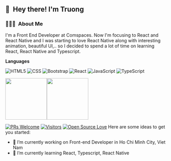 ## 👋 &nbsp;Hey there! I'm Truong

### 👨🏻‍💻 &nbsp;About Me

I'm a Front End Developer at Comspaces. Now I'm focusing to React and React Native and I was starting to love React Native along with interesting animation, beautiful UI,.. so I decided to spend a lot of time on learning React, React Native and Typescript. 

**Languages**

![HTML5](https://img.shields.io/badge/-HTML5-000000?style=flat&logo=HTML5)
![CSS](https://img.shields.io/badge/-CSS-333333?style=flat&logo=CSS3&logoColor=1572B6)
![Bootstrap](https://img.shields.io/badge/-Bootstrap-333333?style=flat&logo=bootstrap&logoColor=563D7C)
![React](https://img.shields.io/badge/-React-333333?style=flat&logo=react)
![JavaScript](https://img.shields.io/badge/-JavaScript-000000?style=flat&logo=javascript)
![TypeScript](https://img.shields.io/badge/-TypeScript-000000?style=flat&logo=typescript&logoColor=007ACC)

<img align="" height='130px' src="https://github-readme-stats.vercel.app/api?username=delta94&hide_title=true&show_icons=true&include_all_commits=true&line_height=21&bg_color=0,EC6C6C,FFD479,FFFC79,73FA79&theme=graywhite" /><img align="" height='130px' src="https://github-readme-stats.vercel.app/api/top-langs/?username=delta94&hide_title=true&layout=compact&bg_color=0,73FA79,73FDFF,D783FF&theme=graywhite" />

[![PRs Welcome](https://img.shields.io/badge/PRs-welcome-brightgreen.svg?style=flat&logo=github)](https://github.com/delta94) [![Visitors](https://visitor-badge.glitch.me/badge?page_id=delta94.visitor-badge)](https://github.com/delta94) [![Open Source Love](https://badges.frapsoft.com/os/v2/open-source.svg?v=103)](https://github.com/delta94)
Here are some ideas to get you started:

- 🔭 I’m currently working on Front-end Developer in Ho Chi Minh City, Viet Nam
- 🌱 I’m currently learning React, Typescript, React Native

